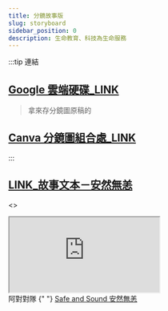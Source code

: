 ```yaml
---
title: 分鏡故事版
slug: storyboard
sidebar_position: 0
description: 生命教育、科技為生命服務
---
```


:::tip 連結
## [Google 雲端硬碟_LINK](https://drive.google.com/drive/folders/19kJ76Gk8VYrQSw2ZBsm6RT-j6oBsKyT0?usp=sharing)  
> 拿來存分鏡圖原稿的  

## [Canva 分鏡圖組合處_LINK](https://www.canva.com/design/DAFeBBnDoTU/Lltq2-oHBsVNxCBZ-XVdyw/edit?utm_content=DAFeBBnDoTU&utm_campaign=designshare&utm_medium=link2&utm_source=sharebutton)
:::

## [LINK_故事文本－安然無恙](./Love_story_V3)

<>
  <div
    style={{
      position: "relative",
      width: "100%",
      height: 0,
      paddingTop: "129.4118%",
      paddingBottom: 0,
      boxShadow: "0 2px 8px 0 rgba(63,69,81,0.16)",
      marginTop: "1.6em",
      marginBottom: "0.9em",
      overflow: "hidden",
      borderRadius: 8,
      willChange: "transform"
    }}
  >
    <iframe
      loading="lazy"
      style={{
        position: "absolute",
        width: "100%",
        height: "100%",
        top: 0,
        left: 0,
        border: "none",
        padding: 0,
        margin: 0
      }}
      src="https://www.canva.com/design/DAFeBBnDoTU/view?embed"
      allowFullScreen="allowfullscreen"
      allow="fullscreen"
    ></iframe>
  </div>
  阿對對隊 {" "}
  <a
    href="https://www.canva.com/design/DAFeBBnDoTU/view?utm_content=DAFeBBnDoTU&utm_campaign=designshare&utm_medium=embeds&utm_source=link"
    target="_blank"
    rel="noopener"
  >
    Safe and Sound 安然無恙
  </a>
</>
